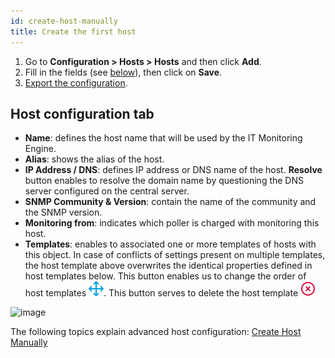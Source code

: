 ```yaml
---
id: create-host-manually
title: Create the first host
---
```


1. Go to **Configuration \> Hosts \> Hosts** and then click **Add**.
2. Fill in the fields (see [below](#host-configuration-tab)), then click on **Save**.
3. [Export the configuration](../../monitoring-resources/monitoring-hosts/export-configuration.md).

## Host configuration tab

* **Name**: defines the host name that will be used by the IT Monitoring Engine.
* **Alias**: shows the alias of the host.
* **IP Address / DNS**: defines IP address or DNS name of the host. **Resolve** button enables to resolve the domain name by questioning the DNS server configured on the central server.
* **SNMP Community & Version**: contain the name of the community and the SNMP version.
* **Monitoring from**: indicates which poller is charged with monitoring this host.
* **Templates**: enables to associated one or more templates of hosts with this object. In case of conflicts of settings present on multiple templates, the host template above overwrites the identical properties defined in host templates below. This button enables us to change the order of host templates ![image](../../assets/create-host-manually/move.png#thumbnail1). This button serves to delete the host template ![image](../../assets/create-host-manually/delete.png#thumbnail1)

![image](../../assets/quick-start/create-host.gif)

The following topics explain advanced host configuration: [Create Host Manually](../../monitoring-resources/monitoring-hosts/create-host-manually.md)